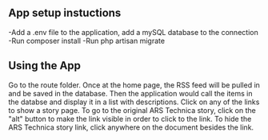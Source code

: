 

## App setup instuctions

-Add a .env file to the application, add a mySQL database to the connection 
-Run composer install
-Run php artisan migrate

## Using the App
Go to the route folder. Once at the home page, the RSS feed will be pulled in and be saved in the database. Then the application would call the items in the databse and display it in a list with descriptions. 
Click on any of the links to show a story page. To go to the original ARS Technica story, click on the "alt" button to make the link visible in order to click to the link. 
To hide the ARS Technica story link, click anywhere on the document besides the link.

